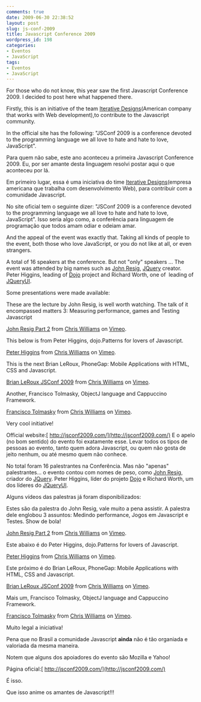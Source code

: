 ```yaml
---
comments: true
date: 2009-06-30 22:38:52
layout: post
slug: js-conf-2009
title: Javascript Conference 2009
wordpress_id: 198
categories:
- Eventos
- JavaScript
tags:
- Eventos
- JavaScript
---
```


For those who do not know, this year saw the first Javascript Conference 2009.
I decided to post here what happened there.

Firstly, this is an initiative of the team [Iterative Designs](http://www.iterativedesigns.com/)(American company that works with Web development),to contribute to the Javascript community.

In the official site has the following: "JSConf 2009 is a conference devoted to the programming language we all love to hate and hate to love, JavaScript".

Para quem não sabe, este ano aconteceu a primeira Javascript Conference 2009.
Eu, por ser amante desta linguagem resolvi postar aqui o que aconteceu por lá.

Em primeiro lugar, essa é uma iniciativa do time [Iterative Designs](http://www.iterativedesigns.com/)(empresa americana que trabalha com desenvolvimento Web), para contribuir com a comunidade Javascript.

No site oficial tem o seguinte dizer: "JSConf 2009 is a conference devoted to the programming language we all love to hate and hate to love, JavaScript".
Isso seria algo como, a conferência para linguagem de programação que todos amam odiar e odeiam amar.

<!-- more -->
And the appeal of the event was exactly that. Taking all kinds of people to the event, both those who love JavaScript, or you do not like at all, or even strangers.

A total of 16 speakers at the conference. But not "only" speakers ... The event was attended by big names such as [John Resig](http://ejohn.org), [JQuery](http://jquery.com) creator. Peter Higgins, leading of [Dojo](http://www.dojotoolkit.org/) project and Richard Worth, one of  leading of [JQueryUI](http://www.jqueryui.com/).

Some presentations were made available:

These are the lecture by John Resig, is well worth watching. The talk of it encompassed matters 3: Measuring performance, games and Testing Javascript





[John Resig Part 2](http://vimeo.com/5289775) from [Chris Williams](http://vimeo.com/jsconf) on [Vimeo](http://vimeo.com).

This below is from Peter Higgins, dojo.Patterns for lovers of Javascript.



[Peter Higgins](http://vimeo.com/4914035) from [Chris Williams](http://vimeo.com/jsconf) on [Vimeo](http://vimeo.com).

This is the next Brian LeRoux, PhoneGap: Mobile Applications with HTML, CSS and Javascript.



[Brian LeRoux JSConf 2009](http://vimeo.com/5120343) from [Chris Williams](http://vimeo.com/jsconf) on [Vimeo](http://vimeo.com).

Another, Francisco Tolmasky, ObjectJ language and Cappuccino Framework.



[Francisco Tolmasky](http://vimeo.com/4778201) from [Chris Williams](http://vimeo.com/jsconf) on [Vimeo](http://vimeo.com).

Very cool initiative!

Official website:[ http://jsconf2009.com/](http://jsconf2009.com/)
E o apelo (no bom sentido) do evento foi exatamente esse. Levar todos os tipos de pessoas ao evento, tanto quem adora Javascript, ou quem não gosta de jeito nenhum, ou até mesmo quem não conhece.

No total foram 16 palestrantes na Conferência. Mas não "apenas" palestrantes... o evento contou com nomes de peso, como [John Resig](http://ejohn.org), criador do [JQuery](http://jquery.com). Peter Higgins, líder do projeto [Dojo](http://www.dojotoolkit.org/) e Richard Worth, um dos líderes do [JQueryUI](http://www.jqueryui.com/).

Alguns vídeos das palestras já foram disponibilizados:

Estes são da palestra do John Resig, vale muito a pena assistir. A palestra dele englobou 3 assuntos: Medindo performance, Jogos em Javascript e Testes. Show de bola!





[John Resig Part 2](http://vimeo.com/5289775) from [Chris Williams](http://vimeo.com/jsconf) on [Vimeo](http://vimeo.com).

Este abaixo é do Peter Higgins, dojo.Patterns for lovers of Javascript.



[Peter Higgins](http://vimeo.com/4914035) from [Chris Williams](http://vimeo.com/jsconf) on [Vimeo](http://vimeo.com).

Este próximo é do Brian LeRoux, PhoneGap: Mobile Applications with HTML, CSS and Javascript.



[Brian LeRoux JSConf 2009](http://vimeo.com/5120343) from [Chris Williams](http://vimeo.com/jsconf) on [Vimeo](http://vimeo.com).

Mais um, Francisco Tolmasky, ObjectJ language and Cappuccino Framework.



[Francisco Tolmasky](http://vimeo.com/4778201) from [Chris Williams](http://vimeo.com/jsconf) on [Vimeo](http://vimeo.com).

Muito legal a iniciativa!

Pena que no Brasil a comunidade Javascript **ainda** não é tão organiada e valoriada da mesma maneira.

Notem que alguns dos apoiadores do evento são Mozilla e Yahoo!

Página oficial:[ http://jsconf2009.com/](http://jsconf2009.com/)

É isso.

Que isso anime os amantes de Javascript!!!
